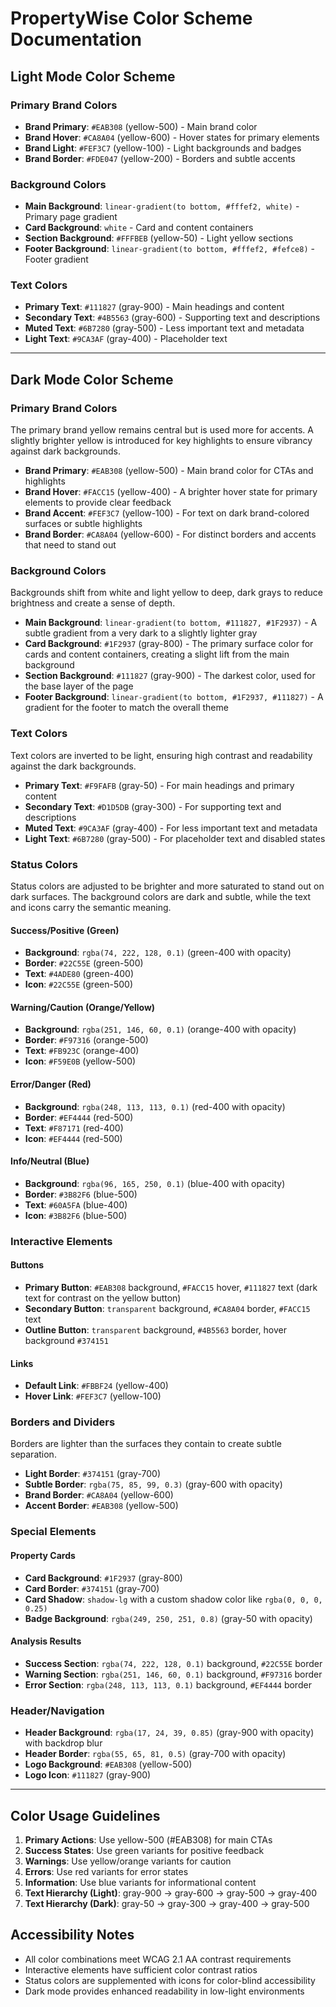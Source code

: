 # PropertyWise Color Scheme Documentation

## Light Mode Color Scheme

### Primary Brand Colors
- **Brand Primary**: `#EAB308` (yellow-500) - Main brand color
- **Brand Hover**: `#CA8A04` (yellow-600) - Hover states for primary elements
- **Brand Light**: `#FEF3C7` (yellow-100) - Light backgrounds and badges
- **Brand Border**: `#FDE047` (yellow-200) - Borders and subtle accents

### Background Colors
- **Main Background**: `linear-gradient(to bottom, #fffef2, white)` - Primary page gradient
- **Card Background**: `white` - Card and content containers
- **Section Background**: `#FFFBEB` (yellow-50) - Light yellow sections
- **Footer Background**: `linear-gradient(to bottom, #fffef2, #fefce8)` - Footer gradient

### Text Colors
- **Primary Text**: `#111827` (gray-900) - Main headings and content
- **Secondary Text**: `#4B5563` (gray-600) - Supporting text and descriptions
- **Muted Text**: `#6B7280` (gray-500) - Less important text and metadata
- **Light Text**: `#9CA3AF` (gray-400) - Placeholder text

---

## Dark Mode Color Scheme

### Primary Brand Colors

The primary brand yellow remains central but is used more for accents. A slightly brighter yellow is introduced for key highlights to ensure vibrancy against dark backgrounds.

- **Brand Primary**: `#EAB308` (yellow-500) - Main brand color for CTAs and highlights
- **Brand Hover**: `#FACC15` (yellow-400) - A brighter hover state for primary elements to provide clear feedback
- **Brand Accent**: `#FEF3C7` (yellow-100) - For text on dark brand-colored surfaces or subtle highlights
- **Brand Border**: `#CA8A04` (yellow-600) - For distinct borders and accents that need to stand out

### Background Colors

Backgrounds shift from white and light yellow to deep, dark grays to reduce brightness and create a sense of depth.

- **Main Background**: `linear-gradient(to bottom, #111827, #1F2937)` - A subtle gradient from a very dark to a slightly lighter gray
- **Card Background**: `#1F2937` (gray-800) - The primary surface color for cards and content containers, creating a slight lift from the main background
- **Section Background**: `#111827` (gray-900) - The darkest color, used for the base layer of the page
- **Footer Background**: `linear-gradient(to bottom, #1F2937, #111827)` - A gradient for the footer to match the overall theme

### Text Colors

Text colors are inverted to be light, ensuring high contrast and readability against the dark backgrounds.

- **Primary Text**: `#F9FAFB` (gray-50) - For main headings and primary content
- **Secondary Text**: `#D1D5DB` (gray-300) - For supporting text and descriptions
- **Muted Text**: `#9CA3AF` (gray-400) - For less important text and metadata
- **Light Text**: `#6B7280` (gray-500) - For placeholder text and disabled states

### Status Colors

Status colors are adjusted to be brighter and more saturated to stand out on dark surfaces. The background colors are dark and subtle, while the text and icons carry the semantic meaning.

#### Success/Positive (Green)
- **Background**: `rgba(74, 222, 128, 0.1)` (green-400 with opacity)
- **Border**: `#22C55E` (green-500)
- **Text**: `#4ADE80` (green-400)
- **Icon**: `#22C55E` (green-500)

#### Warning/Caution (Orange/Yellow)
- **Background**: `rgba(251, 146, 60, 0.1)` (orange-400 with opacity)
- **Border**: `#F97316` (orange-500)
- **Text**: `#FB923C` (orange-400)
- **Icon**: `#F59E0B` (yellow-500)

#### Error/Danger (Red)
- **Background**: `rgba(248, 113, 113, 0.1)` (red-400 with opacity)
- **Border**: `#EF4444` (red-500)
- **Text**: `#F87171` (red-400)
- **Icon**: `#EF4444` (red-500)

#### Info/Neutral (Blue)
- **Background**: `rgba(96, 165, 250, 0.1)` (blue-400 with opacity)
- **Border**: `#3B82F6` (blue-500)
- **Text**: `#60A5FA` (blue-400)
- **Icon**: `#3B82F6` (blue-500)

### Interactive Elements

#### Buttons
- **Primary Button**: `#EAB308` background, `#FACC15` hover, `#111827` text (dark text for contrast on the yellow button)
- **Secondary Button**: `transparent` background, `#CA8A04` border, `#FACC15` text
- **Outline Button**: `transparent` background, `#4B5563` border, hover background `#374151`

#### Links
- **Default Link**: `#FBBF24` (yellow-400)
- **Hover Link**: `#FEF3C7` (yellow-100)

### Borders and Dividers

Borders are lighter than the surfaces they contain to create subtle separation.

- **Light Border**: `#374151` (gray-700)
- **Subtle Border**: `rgba(75, 85, 99, 0.3)` (gray-600 with opacity)
- **Brand Border**: `#CA8A04` (yellow-600)
- **Accent Border**: `#EAB308` (yellow-500)

### Special Elements

#### Property Cards
- **Card Background**: `#1F2937` (gray-800)
- **Card Border**: `#374151` (gray-700)
- **Card Shadow**: `shadow-lg` with a custom shadow color like `rgba(0, 0, 0, 0.25)`
- **Badge Background**: `rgba(249, 250, 251, 0.8)` (gray-50 with opacity)

#### Analysis Results
- **Success Section**: `rgba(74, 222, 128, 0.1)` background, `#22C55E` border
- **Warning Section**: `rgba(251, 146, 60, 0.1)` background, `#F97316` border
- **Error Section**: `rgba(248, 113, 113, 0.1)` background, `#EF4444` border

### Header/Navigation
- **Header Background**: `rgba(17, 24, 39, 0.85)` (gray-900 with opacity) with backdrop blur
- **Header Border**: `rgba(55, 65, 81, 0.5)` (gray-700 with opacity)
- **Logo Background**: `#EAB308` (yellow-500)
- **Logo Icon**: `#111827` (gray-900)

---

## Color Usage Guidelines
1. **Primary Actions**: Use yellow-500 (#EAB308) for main CTAs
2. **Success States**: Use green variants for positive feedback
3. **Warnings**: Use yellow/orange variants for caution
4. **Errors**: Use red variants for error states
5. **Information**: Use blue variants for informational content
6. **Text Hierarchy (Light)**: gray-900 → gray-600 → gray-500 → gray-400
7. **Text Hierarchy (Dark)**: gray-50 → gray-300 → gray-400 → gray-500

## Accessibility Notes
- All color combinations meet WCAG 2.1 AA contrast requirements
- Interactive elements have sufficient color contrast ratios
- Status colors are supplemented with icons for color-blind accessibility
- Dark mode provides enhanced readability in low-light environments
